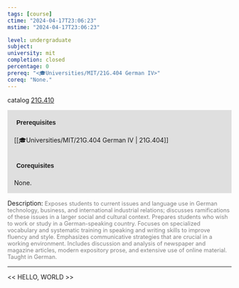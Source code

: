 ```yaml
---
tags: [course]
ctime: "2024-04-17T23:06:23"
mstime: "2024-04-17T23:06:23"

level: undergraduate
subject: 
university: mit
completion: closed
percentage: 0
prereq: "<🎓Universities/MIT/21G.404 German IV>"
coreq: "None."
---
```


catalog [21G.410](http://student.mit.edu/catalog/m21Ge.html#21G.410)

<span style="display: block; padding: 15px; background-color: rgb(100, 100, 100, 0.2);"><font id="m_prereq2197_0" style="display: block; font-family: Arial, sans-serif; font-weight: bold; padding: 5px">Prerequisites</font><br><span id="prereq2197_0">[[🎓Universities/MIT/21G.404 German IV | 21G.404]]</span></span>
<span style="display: block; padding: 15px; background-color: rgb(100, 100, 100, 0.2);"><font id="m_coreq2197_0" style="display: block; font-family: Arial, sans-serif; font-weight: bold; padding: 5px">Corequisites</font><br><span id="coreq2197_0">None.</span></span>

<font style="">Description:</font>
<font style="color: grey; font-size: 0.8rem;">Exposes students to current issues and language use in German technology, business, and international industrial relations; discusses ramifications of these issues in a larger social and cultural context. Prepares students who wish to work or study in a German-speaking country. Focuses on specialized vocabulary and systematic training in speaking and writing skills to improve fluency and style. Emphasizes communicative strategies that are crucial in a working environment. Includes discussion and analysis of newspaper and magazine articles, modern expository prose, and extensive use of online material. Taught in German.</font>



---

<< HELLO, WORLD >>
